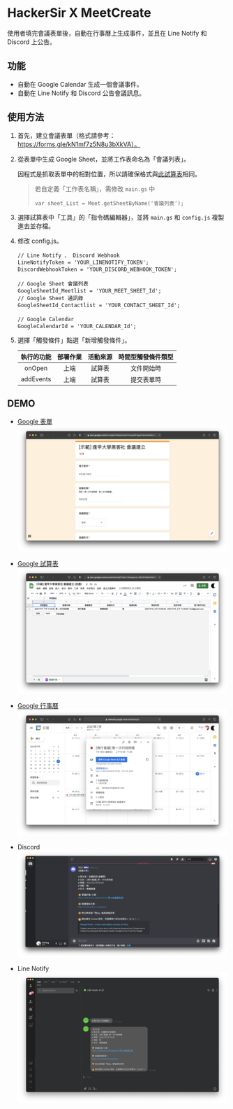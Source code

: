 # HackerSir X MeetCreate

使用者填完會議表單後，自動在行事曆上生成事件，並且在 Line Notify 和 Discord 上公告。

## 功能
- 自動在 Google Calendar 生成一個會議事件。
- 自動在 Line Notify 和 Discord 公告會議訊息。

## 使用方法
1. 首先，建立會議表單（格式請參考：https://forms.gle/kN1mf7z5N8u3bXkVA）。  
  
2. 從表單中生成 Google Sheet，並將工作表命名為「會議列表」。
   
   因程式是抓取表單中的相對位置，所以請確保格式與[此試算表](https://docs.google.com/spreadsheets/d/1FGeiU-b0yeppczjo-k6CtD7sbk5RrAtjRByIYUzvPe4/edit?usp=sharing)相同。

   > 若自定義「工作表名稱」，需修改 `main.gs` 中 
   > ```javascript=
   > var sheet_List = Meet.getSheetByName('會議列表');
   > ```

3. 選擇試算表中「工具」的「指令碼編輯器」，並將 `main.gs` 和 `config.js` 複製進去並存檔。

4. 修改 config.js。

    ```js=    
    // Line Notify 、 Discord Webhook
    LineNotifyToken = 'YOUR_LINENOTIFY_TOKEN';
    DiscordWebhookToken = 'YOUR_DISCORD_WEBHOOK_TOKEN';

    // Google Sheet 會議列表
    GoogleSheetId_Meetlist = 'YOUR_MEET_SHEET_Id';
    // Google Sheet 通訊錄
    GoogleSheetId_Contactlist = 'YOUR_CONTACT_SHEET_Id';

    // Google Calendar
    GoogleCalendarId = 'YOUR_CALENDAR_Id';
    ```
    
5. 選擇「觸發條件」點選「新增觸發條件」。

    | 執行的功能 | 部署作業 | 活動來源 | 時間型觸發條件類型 |
    | :-------------: | :--------------: | :---------: | :----------------: |
    | onOpen        | 上端 | 試算表 | 文件開始時 |
    | addEvents  | 上端 | 試算表 | 提交表單時  | 

## DEMO
- [Google 表單](https://forms.gle/kN1mf7z5N8u3bXkVA)
![form](Picture/form.png)

- [Google 試算表](https://docs.google.com/spreadsheets/d/e/2PACX-1vQBt8C6AwyvTZdrXqrQQFtsSw8e4i2M4eSANcjl8PBgv9EogIhlBcJ07p7iOObToBmor73uZ5mrbx2c/pubhtml)
![spreadsheet](Picture/spreadsheet.png)


- [Google 行事曆](https://calendar.google.com/calendar/u/0/embed?src=c_gj1cgk7evmsh564rqrqspatkv4@group.calendar.google.com&ctz=Asia/Taipei)
![calendar](Picture/calendar.png)


- Discord
![discord](Picture/discord.png)


- Line Notify
![line](Picture/line.png)
